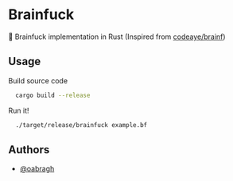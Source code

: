 # Brainfuck

🧠 Brainfuck implementation in Rust (Inspired from [codeaye/brainf](https://github.com/codeaye/brainf))
## Usage

Build source code

```bash
  cargo build --release
```

Run it!

```bash
  ./target/release/brainfuck example.bf
```
## Authors

- [@oabragh](https://www.github.com/oabragh)

